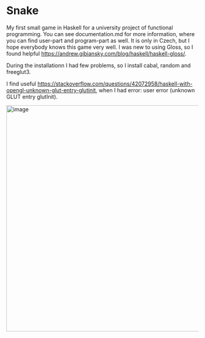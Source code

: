 # Snake
My first small game in Haskell for a university project of functional programming.
You can see documentation.md for more information, where you can find user-part and program-part as well.
It is only in Czech, but I hope everybody knows this game very well.
I was new to using Gloss, so I found helpful https://andrew.gibiansky.com/blog/haskell/haskell-gloss/.

During the installationn I had few problems, so I install cabal, random and freeglut3.

I find useful https://stackoverflow.com/questions/42072958/haskell-with-opengl-unknown-glut-entry-glutinit, when I had error: user error (unknown GLUT entry glutInit).

<img width="592" alt="image" src="https://github.com/VesnickyTrombonista/Snake/assets/96839052/bc0a285d-83eb-4d8a-b68d-c53df7099ccf">
